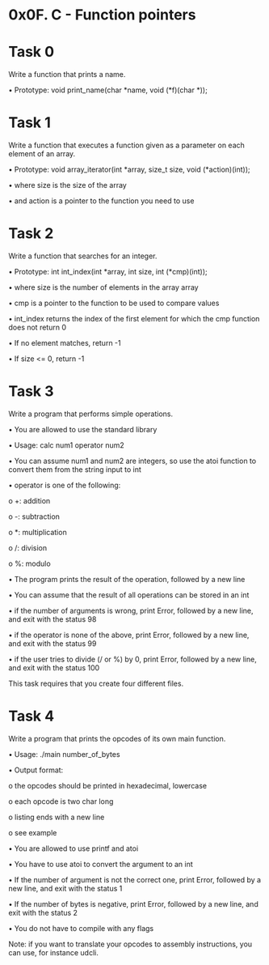 # 0x0F. C - Function pointers


# Task 0

Write a function that prints a name.

•	Prototype: void print_name(char *name, void (*f)(char *));

# Task 1

Write a function that executes a function given as a parameter on each element of an array.

•	Prototype: void array_iterator(int *array, size_t size, void (*action)(int));

•	where size is the size of the array

•	and action is a pointer to the function you need to use

# Task 2

Write a function that searches for an integer.

•	Prototype: int int_index(int *array, int size, int (*cmp)(int));

•	where size is the number of elements in the array array

•	cmp is a pointer to the function to be used to compare values

•	int_index returns the index of the first element for which the cmp function does not return 0

•	If no element matches, return -1

•	If size <= 0, return -1

# Task 3

Write a program that performs simple operations.

•	You are allowed to use the standard library

•	Usage: calc num1 operator num2

•	You can assume num1 and num2 are integers, so use the atoi function to convert them from the string input to int

•	operator is one of the following:

o	+: addition

o	-: subtraction

o	*: multiplication

o	/: division

o	%: modulo

•	The program prints the result of the operation, followed by a new line

•	You can assume that the result of all operations can be stored in an int

•	if the number of arguments is wrong, print Error, followed by a new line, and exit with the status 98

•	if the operator is none of the above, print Error, followed by a new line, and exit with the status 99

•	if the user tries to divide (/ or %) by 0, print Error, followed by a new line, and exit with the status 100

This task requires that you create four different files.

# Task 4

Write a program that prints the opcodes of its own main function.

•	Usage: ./main number_of_bytes

•	Output format:

o	the opcodes should be printed in hexadecimal, lowercase

o	each opcode is two char long

o	listing ends with a new line

o	see example

•	You are allowed to use printf and atoi

•	You have to use atoi to convert the argument to an int

•	If the number of argument is not the correct one, print Error, followed by a new line, and exit with the status 1

•	If the number of bytes is negative, print Error, followed by a new line, and exit with the status 2

•	You do not have to compile with any flags

Note: if you want to translate your opcodes to assembly instructions, you can use, for instance udcli.
